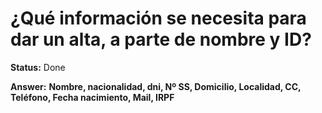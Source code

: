 # ¿Qué información se necesita para dar un alta, a parte de nombre y ID? 

**Status:** Done

**Answer:** **Nombre, nacionalidad, dni, Nº SS, Domicilio, Localidad, CC, Teléfono, Fecha nacimiento, Mail, IRPF**

